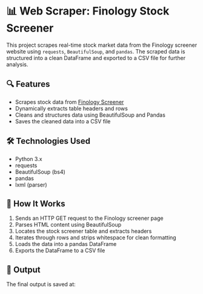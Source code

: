# 📊 Web Scraper: Finology Stock Screener

This project scrapes real-time stock market data from the Finology screener website using `requests`, `BeautifulSoup`, and `pandas`. The scraped data is structured into a clean DataFrame and exported to a CSV file for further analysis.

## 🔍 Features
- Scrapes stock data from [Finology Screener](https://ticker.finology.in/)
- Dynamically extracts table headers and rows
- Cleans and structures data using BeautifulSoup and Pandas
- Saves the cleaned data into a CSV file

## 🛠️ Technologies Used
- Python 3.x
- requests
- BeautifulSoup (bs4)
- pandas
- lxml (parser)

## 🚀 How It Works
1. Sends an HTTP GET request to the Finology screener page
2. Parses HTML content using BeautifulSoup
3. Locates the stock screener table and extracts headers
4. Iterates through rows and strips whitespace for clean formatting
5. Loads the data into a pandas DataFrame
6. Exports the DataFrame to a CSV file

## 📂 Output
The final output is saved at:
